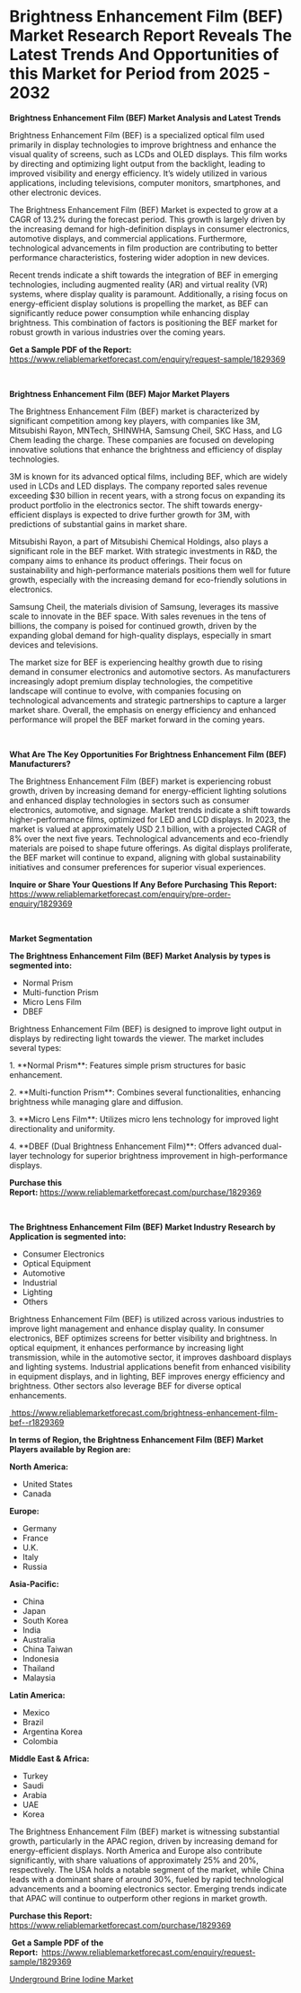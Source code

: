 <p><h1>Brightness Enhancement Film (BEF) Market Research Report Reveals The Latest Trends And Opportunities of this Market for Period from 2025 - 2032</h1></p><p><strong>Brightness Enhancement Film (BEF) Market Analysis and Latest Trends</strong></p>
<p><p>Brightness Enhancement Film (BEF) is a specialized optical film used primarily in display technologies to improve brightness and enhance the visual quality of screens, such as LCDs and OLED displays. This film works by directing and optimizing light output from the backlight, leading to improved visibility and energy efficiency. It’s widely utilized in various applications, including televisions, computer monitors, smartphones, and other electronic devices.</p><p>The Brightness Enhancement Film (BEF) Market is expected to grow at a CAGR of 13.2% during the forecast period. This growth is largely driven by the increasing demand for high-definition displays in consumer electronics, automotive displays, and commercial applications. Furthermore, technological advancements in film production are contributing to better performance characteristics, fostering wider adoption in new devices.</p><p>Recent trends indicate a shift towards the integration of BEF in emerging technologies, including augmented reality (AR) and virtual reality (VR) systems, where display quality is paramount. Additionally, a rising focus on energy-efficient display solutions is propelling the market, as BEF can significantly reduce power consumption while enhancing display brightness. This combination of factors is positioning the BEF market for robust growth in various industries over the coming years.</p></p>
<p><strong>Get a Sample PDF of the Report:&nbsp;</strong> <a href="https://www.reliablemarketforecast.com/enquiry/request-sample/1829369?utm_campaign=1110&utm_medium=2&utm_source=Github&utm_content=ia&utm_term=03022025&utm_id=brightness-enhancement-film-bef">https://www.reliablemarketforecast.com/enquiry/request-sample/1829369</a></p>
<p>&nbsp;</p>
<p><strong>Brightness Enhancement Film (BEF) Major Market Players</strong></p>
<p><p>The Brightness Enhancement Film (BEF) market is characterized by significant competition among key players, with companies like 3M, Mitsubishi Rayon, MNTech, SHINWHA, Samsung Cheil, SKC Hass, and LG Chem leading the charge. These companies are focused on developing innovative solutions that enhance the brightness and efficiency of display technologies.</p><p>3M is known for its advanced optical films, including BEF, which are widely used in LCDs and LED displays. The company reported sales revenue exceeding $30 billion in recent years, with a strong focus on expanding its product portfolio in the electronics sector. The shift towards energy-efficient displays is expected to drive further growth for 3M, with predictions of substantial gains in market share.</p><p>Mitsubishi Rayon, a part of Mitsubishi Chemical Holdings, also plays a significant role in the BEF market. With strategic investments in R&D, the company aims to enhance its product offerings. Their focus on sustainability and high-performance materials positions them well for future growth, especially with the increasing demand for eco-friendly solutions in electronics.</p><p>Samsung Cheil, the materials division of Samsung, leverages its massive scale to innovate in the BEF space. With sales revenues in the tens of billions, the company is poised for continued growth, driven by the expanding global demand for high-quality displays, especially in smart devices and televisions.</p><p>The market size for BEF is experiencing healthy growth due to rising demand in consumer electronics and automotive sectors. As manufacturers increasingly adopt premium display technologies, the competitive landscape will continue to evolve, with companies focusing on technological advancements and strategic partnerships to capture a larger market share. Overall, the emphasis on energy efficiency and enhanced performance will propel the BEF market forward in the coming years.</p></p>
<p>&nbsp;</p>
<p><strong>What Are The Key Opportunities For Brightness Enhancement Film (BEF) Manufacturers?</strong></p>
<p><p>The Brightness Enhancement Film (BEF) market is experiencing robust growth, driven by increasing demand for energy-efficient lighting solutions and enhanced display technologies in sectors such as consumer electronics, automotive, and signage. Market trends indicate a shift towards higher-performance films, optimized for LED and LCD displays. In 2023, the market is valued at approximately USD 2.1 billion, with a projected CAGR of 8% over the next five years. Technological advancements and eco-friendly materials are poised to shape future offerings. As digital displays proliferate, the BEF market will continue to expand, aligning with global sustainability initiatives and consumer preferences for superior visual experiences.</p></p>
<p><strong>Inquire or Share Your Questions If Any Before Purchasing This Report:</strong> <a href="https://www.reliablemarketforecast.com/enquiry/pre-order-enquiry/1829369?utm_campaign=1110&utm_medium=2&utm_source=Github&utm_content=ia&utm_term=03022025&utm_id=brightness-enhancement-film-bef">https://www.reliablemarketforecast.com/enquiry/pre-order-enquiry/1829369</a></p>
<p>&nbsp;</p>
<p><strong>Market Segmentation</strong></p>
<p><strong>The Brightness Enhancement Film (BEF) Market Analysis by types is segmented into:</strong></p>
<p><ul><li>Normal Prism</li><li>Multi-function Prism</li><li>Micro Lens Film</li><li>DBEF</li></ul></p>
<p><p>Brightness Enhancement Film (BEF) is designed to improve light output in displays by redirecting light towards the viewer. The market includes several types: </p><p>1. **Normal Prism**: Features simple prism structures for basic enhancement.</p><p>2. **Multi-function Prism**: Combines several functionalities, enhancing brightness while managing glare and diffusion.</p><p>3. **Micro Lens Film**: Utilizes micro lens technology for improved light directionality and uniformity.</p><p>4. **DBEF (Dual Brightness Enhancement Film)**: Offers advanced dual-layer technology for superior brightness improvement in high-performance displays.</p></p>
<p><strong>Purchase this Report:&nbsp;</strong><a href="https://www.reliablemarketforecast.com/purchase/1829369?utm_campaign=1110&utm_medium=2&utm_source=Github&utm_content=ia&utm_term=03022025&utm_id=brightness-enhancement-film-bef">https://www.reliablemarketforecast.com/purchase/1829369</a></p>
<p>&nbsp;</p>
<p><strong>The Brightness Enhancement Film (BEF) Market Industry Research by Application is segmented into:</strong></p>
<p><ul><li>Consumer Electronics</li><li>Optical Equipment</li><li>Automotive</li><li>Industrial</li><li>Lighting</li><li>Others</li></ul></p>
<p><p>Brightness Enhancement Film (BEF) is utilized across various industries to improve light management and enhance display quality. In consumer electronics, BEF optimizes screens for better visibility and brightness. In optical equipment, it enhances performance by increasing light transmission, while in the automotive sector, it improves dashboard displays and lighting systems. Industrial applications benefit from enhanced visibility in equipment displays, and in lighting, BEF improves energy efficiency and brightness. Other sectors also leverage BEF for diverse optical enhancements.</p></p>
<p><a href="https://www.reliablemarketforecast.com/brightness-enhancement-film-bef--r1829369?utm_campaign=1110&utm_medium=2&utm_source=Github&utm_content=ia&utm_term=03022025&utm_id=brightness-enhancement-film-bef">&nbsp;https://www.reliablemarketforecast.com/brightness-enhancement-film-bef--r1829369</a></p>
<p><strong>In terms of Region, the Brightness Enhancement Film (BEF) Market Players available by Region are:</strong></p>
<p>
    <p> <strong> North America: </strong>
        <ul>
            <li>United States</li>
            <li>Canada</li>
        </ul>
        </p> 
    <p> <strong> Europe: </strong>
        <ul>
            <li>Germany</li>
            <li>France</li>
            <li>U.K.</li>
            <li>Italy</li>
            <li>Russia</li>
        </ul>
        </p> 
    <p> <strong> Asia-Pacific: </strong>
        <ul>
            <li>China</li>
            <li>Japan</li>
            <li>South Korea</li>
            <li>India</li>
            <li>Australia</li>
            <li>China Taiwan</li>
            <li>Indonesia</li>
            <li>Thailand</li>
            <li>Malaysia</li>
        </ul>
        </p> 
    <p> <strong> Latin America: </strong>
        <ul>
            <li>Mexico</li>
            <li>Brazil</li>
            <li>Argentina Korea</li>
            <li>Colombia</li>
        </ul>
        </p> 
    <p> <strong> Middle East & Africa: </strong>
        <ul>
            <li>Turkey</li>
            <li>Saudi</li>
            <li>Arabia</li>
            <li>UAE</li>
            <li>Korea</li>
        </ul>
    </p>
    </p>
<p><p>The Brightness Enhancement Film (BEF) market is witnessing substantial growth, particularly in the APAC region, driven by increasing demand for energy-efficient displays. North America and Europe also contribute significantly, with share valuations of approximately 25% and 20%, respectively. The USA holds a notable segment of the market, while China leads with a dominant share of around 30%, fueled by rapid technological advancements and a booming electronics sector. Emerging trends indicate that APAC will continue to outperform other regions in market growth.</p></p>
<p><strong>Purchase this Report: </strong><a href="https://www.reliablemarketforecast.com/purchase/1829369?utm_campaign=1110&utm_medium=2&utm_source=Github&utm_content=ia&utm_term=03022025&utm_id=brightness-enhancement-film-bef">https://www.reliablemarketforecast.com/purchase/1829369</a></p>
<p>&nbsp;<strong>Get a Sample PDF of the Report:&nbsp;&nbsp;</strong><a href="https://www.reliablemarketforecast.com/enquiry/request-sample/1829369?utm_campaign=1110&utm_medium=2&utm_source=Github&utm_content=ia&utm_term=03022025&utm_id=brightness-enhancement-film-bef">https://www.reliablemarketforecast.com/enquiry/request-sample/1829369</a></p>
<p><strong></strong></p>
<p><p><a href="https://github.com/WillieWoodard/Market-Research-Report-List-7/blob/main/underground-brine-iodine-market.md?utm_campaign=1110&utm_medium=2&utm_source=Github&utm_content=ia&utm_term=03022025&utm_id=brightness-enhancement-film-bef">Underground Brine Iodine Market</a></p></p>